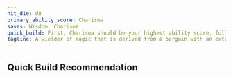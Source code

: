 ```yaml
---
hit_die: d8
primary_ability_score: Charisma
saves: Wisdom, Charisma
quick_build: First, Charisma should be your highest ability score, followed by Constitution. Second, choose the charlatan background. Third, choose the eldritch blast and chill touch cantrips, along with the 1st-level spells charm person and witch bolt.
tagline: A wielder of magic that is derived from a bargain with an extraplanar entity
---
```

## Quick Build Recommendation  

